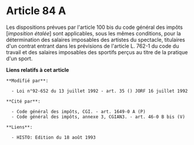 # Article 84 A

Les dispositions prévues par l'article 100 bis du code général des impôts [*imposition étalée*] sont applicables, sous les
mêmes conditions, pour la détermination des salaires imposables des artistes du spectacle, titulaires d'un contrat entrant
dans les prévisions de l'article L. 762-1 du code du travail et des salaires imposables des sportifs perçus au titre de la
pratique d'un sport.

**Liens relatifs à cet article**

	**Modifié par**:

	  - Loi n°92-652 du 13 juillet 1992 - art. 35 () JORF 16 juillet 1992

	**Cité par**:

	  - Code général des impôts, CGI. - art. 1649-0 A (P)
	  - Code général des impôts, annexe 3, CGIAN3. - art. 46-0 B bis (V)

	**Liens**:

	  - HISTO: Edition du 18 août 1993
